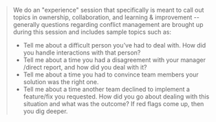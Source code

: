 > We do an "experience" session that specifically is meant to call out topics in
> ownership, collaboration, and learning & improvement -- generally questions
> regarding conflict management are brought up during this session and includes
> sample topics such as:
>
> - Tell me about a difficult person you’ve had to deal with. How did you handle
>   interactions with that person?
> - Tell me about a time you had a disagreement with your manager /direct
>   report, and how did you deal with it?
> - Tell me about a time you had to convince team members your solution was the
>   right one.
> - Tell me about a time another team declined to implement a feature/fix you
>   requested. How did you go about dealing with this situation and what was the
>   outcome? If red flags come up, then you dig deeper.
